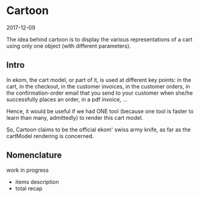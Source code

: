 Cartoon
============
2017-12-09


The idea behind cartoon is to display the various representations of a cart using
only one object (with different parameters).




Intro
--------------
In ekom, the cart model, or part of it, is used at different key points: in the cart, in the checkout, 
in the customer invoices, in the customer orders, in the confirmation-order email that you send to your customer
when she/he successfully places an order, in a pdf invoice, ...

Hence, it would be useful if we had ONE tool (because one tool is faster to learn than many, admittedly)
to render this cart model.

So, Cartoon claims to be the official ekom' swiss army knife, as far as the cartModel rendering is concerned.



Nomenclature
----------------
work in progress

- items description
- total recap
  